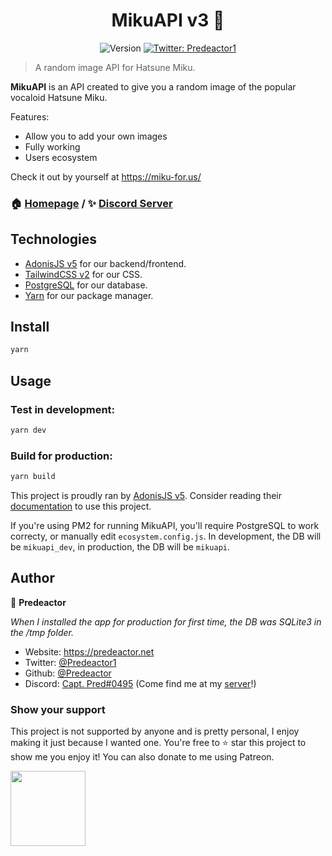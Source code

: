 <h1 align="center">MikuAPI v3 💙</h1>
<p align="center">
  <img alt="Version" src="https://img.shields.io/badge/version-2.1.0-blue.svg?cacheSeconds=2592000" />
  <a href="https://twitter.com/Predeactor1" target="_blank">
    <img alt="Twitter: Predeactor1" src="https://img.shields.io/twitter/follow/Predeactor1.svg?style=social" />
  </a>
  <!-- TODO: When actions are setup, remove comments here -->
  <!-- <a href="https://github.com/Predeactor/MikuAPI/actions/workflows/build-app.yml"> 
    <img alt="Build status of main branch" src="https://github.com/MikuAPI/api/actions/workflows/build-app.yml/badge.svg?branch=main" />
  </a> -->
</p>

> A random image API for Hatsune Miku.

**MikuAPI** is an API created to give you a random image of the popular vocaloid Hatsune Miku.

Features:

- Allow you to add your own images
- Fully working
- Users ecosystem

Check it out by yourself at https://miku-for.us/

### 🏠 [Homepage](https://miku-for.us) / ✨ [Discord Server](https://discord.gg/puur8kPUH3)

## Technologies

- [AdonisJS v5](https://adonisjs.com) for our backend/frontend.
- [TailwindCSS v2](https://tailwindcss.com/) for our CSS.
- [PostgreSQL](https://www.postgresql.org/) for our database.
- [Yarn](https://yarnpkg.com) for our package manager.

## Install

```sh
yarn
```

## Usage

### Test in development:

```sh
yarn dev
```

### Build for production:

```sh
yarn build
```

This project is proudly ran by [AdonisJS v5](https://adonisjs.com). Consider reading their [documentation](https://docs.adonisjs.com/) to use this project.

If you're using PM2 for running MikuAPI, you'll require PostgreSQL to work correcty, or manually edit `ecosystem.config.js`.
In development, the DB will be `mikuapi_dev`, in production, the DB will be `mikuapi`.

## Author

🔨 **Predeactor**

*When I installed the app for production for first time, the DB was SQLite3 in the /tmp folder.*

- Website: https://predeactor.net
- Twitter: [@Predeactor1](https://twitter.com/Predeactor1)
- Github: [@Predeactor](https://github.com/Predeactor)
- Discord: [Capt. Pred#0495](https://discord.com/users/669223041322057769) (Come find me at my [server](https://discord.gg/aPVupKAxxP)!)

### Show your support

This project is not supported by anyone and is pretty personal, I enjoy making it just because I wanted one. You're free to ⭐ star this project to show me you enjoy it! You can also donate to me using Patreon.

<a href="https://www.patreon.com/predeactor">
  <img src="https://c5.patreon.com/external/logo/become_a_patron_button@2x.png" width="120">
</a>
